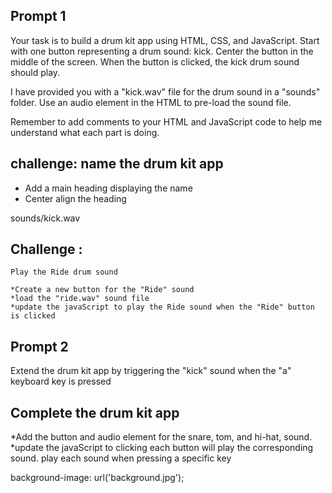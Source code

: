 ## Prompt 1
Your task is to build a drum kit app using HTML, CSS, and JavaScript.
Start with one button representing a drum sound: kick. 
Center the button in the middle of the screen. 
When the button is clicked, the kick drum sound should play.

I have provided you with a "kick.wav" file for the drum sound in a "sounds" folder.
Use an audio element in the HTML to pre-load the sound file. 

Remember to add comments to your HTML and JavaScript code to help me understand
what each part is doing.

## challenge: name the drum kit app 
  * Add a main heading displaying the name
  * Center align the heading

  sounds/kick.wav

  ## Challenge : 
  
    Play the Ride drum sound

    *Create a new button for the "Ride" sound
    *load the "ride.wav" sound file
    *update the javaScript to play the Ride sound when the "Ride" button is clicked
## Prompt 2

Extend the drum kit app by triggering the "kick" sound when the "a" keyboard key is pressed

## Complete the drum kit app

*Add the button and audio element for the snare, tom, and hi-hat, sound.
*update the javaScript to clicking each button will play the corresponding sound.
play each sound when pressing a specific key

  background-image: url('background.jpg');